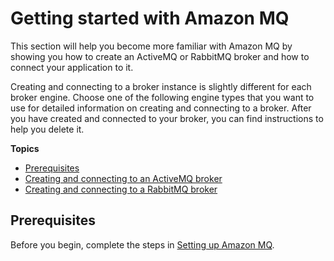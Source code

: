 # Getting started with Amazon MQ<a name="amazon-mq-getting-started"></a>

This section will help you become more familiar with Amazon MQ by showing you how to create an ActiveMQ or RabbitMQ broker and how to connect your application to it\.

Creating and connecting to a broker instance is slightly different for each broker engine\. Choose one of the following engine types that you want to use for detailed information on creating and connecting to a broker\. After you have created and connected to your broker, you can find instructions to help you delete it\.

**Topics**
+ [Prerequisites](#create-broker-prerequisites)
+ [Creating and connecting to an ActiveMQ broker](getting-started-activemq.md)
+ [Creating and connecting to a RabbitMQ broker](getting-started-rabbitmq.md)

## Prerequisites<a name="create-broker-prerequisites"></a>

Before you begin, complete the steps in [Setting up Amazon MQ](amazon-mq-setting-up.md)\.